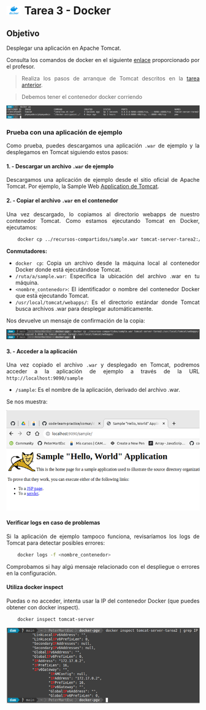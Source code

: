 <div style="text-align: justify;">

# <img src="../recursos-compartidos/docker-icon.png" width="40"> Tarea 3 - Docker

## Objetivo

Desplegar una aplicación en Apache Tomcat.

Consulta los comandos de docker en el siguiente [enlace](https://github.com/jpexposito/code-learn/blob/main/comun/docker/COMANDOS.md) proporcionado por el profesor.

> Realiza los pasos de arranque de Tomcat descritos en la [tarea anterior](../tarea-2/).

> Debemos tener el contenedor docker corriendo

<img src="./capturas/1.png" alt="mostrar contenedor corriendo">

### Prueba con una aplicación de ejemplo

Como prueba, puedes descargamos una aplicación `.war` de ejemplo y la desplegamos en Tomcat siguiendo estos pasos:

#### 1. - Descargar un archivo `.war` de ejemplo

Descargamos una aplicación de ejemplo desde el sitio oficial de Apache Tomcat. Por ejemplo, la Sample Web [Application de Tomcat](https://tomcat.apache.org/tomcat-11.0-doc/appdev/sample/).

#### 2. - Copiar el archivo `.war` en el contenedor

Una vez descargado, lo copiamos al directorio webapps de nuestro contenedor Tomcat. Como estamos ejecutando Tomcat en Docker, ejecutamos:

```bash
    docker cp ../recursos-compartidos/sample.war tomcat-server-tarea2:/usr/local/tomcat/webapps/
```

__Conmutadores:__

- `docker cp`: Copia un archivo desde la máquina local al contenedor Docker donde está ejecutándose Tomcat.
- `/ruta/a/sample.war`: Especifica la ubicación del archivo .war en tu máquina.
- `<nombre_contenedor>`: El identificador o nombre del contenedor Docker que está ejecutando Tomcat.
- `/usr/local/tomcat/webapps/`: Es el directorio estándar donde Tomcat busca archivos .war para desplegar automáticamente.

Nos devuelve un mensaje de confirmación de la copia:

<img src="./capturas/2.png" alt="captura 2">

#### 3. - Acceder a la aplicación

Una vez copiado el archivo `.war` y desplegado en Tomcat, podremos acceder a la aplicación de ejemplo a través de la URL `http://localhost:9090/sample`

- `/sample`: Es el nombre de la aplicación, derivado del archivo .war.

Se nos muestra:

<img src="./capturas/3.png" alt="captura 3">

#### Verificar logs en caso de problemas

Si la aplicación de ejemplo tampoco funciona, revisaríamos los logs de Tomcat para detectar posibles errores:

```bash
    docker logs -f <nombre_contenedor>
```

Comprobamos si hay algú mensaje relacionado con el despliegue o errores en la configuración.

#### Utiliza docker inspect

Puedas o no acceder, intenta usar la IP del contenedor Docker (que puedes obtener con docker inspect).

```bash
    docker inspect tomcat-server
```

<img src="./capturas/4.png" alt="captura 4">


</div>
